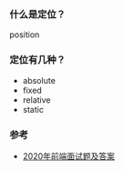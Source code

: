 ### 什么是定位？  
position  

### 定位有几种？  
- absolute  
- fixed  
- relative  
- static  



### 参考  
- [2020年前端面试题及答案](https://blog.csdn.net/raleway/article/details/104268283)  
